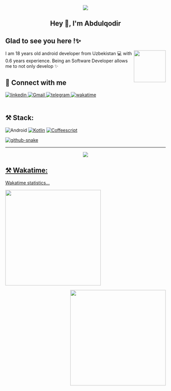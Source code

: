 <p align="center">
    <img src="https://github.com/samandar-me/samandar-me/assets/95674842/2de81654-4ed3-4671-a7a4-1679d3c57747">
</p>

## <div align="center">Hey 👋, I'm  Abdulqodir</div>  


 
## Glad to see you here !✨  
 <img align=right width=100 src="https://i.pinimg.com/originals/d0/19/72/d019725ef4da31a294694f31a3702297.gif" />

I am 18 years old android developer from Uzbekistan 💻 with 0.6 years experience. Being an Software Developer allows me to not only develop ✨
<br/>   

  
## 🤝 Connect with me  
<div align="start">
<a href="https://www.linkedin.com/in/brxnw/" target="_blank">
<img src=https://img.shields.io/badge/linkedin-%231E77B5.svg?&style=for-the-badge&logo=linkedin&logoColor=white alt=linkedin style="margin-bottom: 5px;" />
</a>
<a href="burhoniddinoff@gmail.com" target="_blank">
<img src=https://img.shields.io/badge/Gmail-D14836?style=for-the-badge&logo=gmail&logoColor=white alt=Gmail style="margin-bottom: 5px;" />
</a>  
 </a>
<a href="https://t.me/brxnw" target="_blank">
<img src=https://img.shields.io/badge/Telegram-2CA5E0?style=for-the-badge&logo=telegram&logoColor=white? alt=telegram style="margin-bottom: 5px;" />
</a> 
</a>
<a href="https://wakatime.com/@brxnw" target="_blank">
<img src=https://img.shields.io/badge/Wakatime-414141?style=for-the-badge&logo=wakatime&logoColor=white alt=wakatime style="margin-bottom: 5px;" />
</a> 
</div>  
<br/>  

## ⚒️ Stack:
![Android](https://img.shields.io/badge/Android-3DDC84?style=for-the-badge&logo=android&logoColor=white) 
<a href='https://www.jetbrains.com/lp/compose-multiplatform/' target="_blank"><img alt='Kotlin' src='https://img.shields.io/badge/Kotlin_-100000?style=for-the-badge&logo=Kotlin&logoColor=FFFFFF&labelColor=7F52FF&color=7F52FF'/></a>
<a href='https://github.com/shivamkapasia0' target="_blank"><img alt='Coffeescript' src='https://img.shields.io/badge/Java-100000?style=for-the-badge&logo=Coffeescript&logoColor=white&labelColor=D36E30&color=D36E30'/></a>
<a href='https://www.googleadservices.com/pagead/aclk?sa=L&ai=DChcSEwi2rZvn5pj6AhVKR5EFHcs4D6sYABABGgJscg&ohost=www.google.com&cid=CAESbOD21cS7iVkFEpxYIzBZ14hDSdRZwjxtt6XjTVBX5kMUEH6PXOLX6_NAj51socW7NoiYXEXI49rMTg9TX8WfPFjxUmUguyqMQxIDkQM1kY6ZUIGfmZb2HL45p-9WbVNxczm3BPuw7N2_hFFdAw&sig=AOD64_1p8PNc3Iqs67yqnkr5nUP2XCazeg&q&adurl&ved=2ahUKEwiDzJXn5pj6AhWTzYsKHQ1GDzAQ0Qx6BAgDEAE' target="_blank">

<picture>
  <source media="(prefers-color-scheme: dark)" srcset="./snk.svg" />
  <img alt="github-snake" src="./snk.svg" />
</picture>

---
  <p align="center">
  <img src="https://profile-counter.glitch.me/burhoniddinoff/count.svg">
</p>

## ⚒️ Wakatime:
<summary>Wakatime statistics...</summary>
  <p align ="start">
    <image src="https://wakatime.com/share/@brxnw/5bd21d7f-ed9c-4832-b515-f4a61317b198.svg" height="300"/>
  </p>
<p align ="end">
    <image src="https://wakatime.com/share/@brxnw/7f9c5f07-bfd8-4de6-989e-16c8d038c7fa.svg" height="300"/>
  </p>
